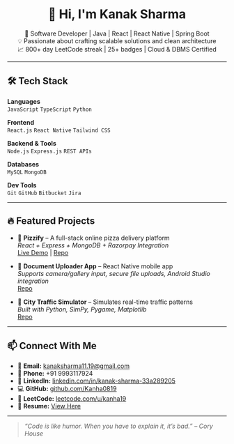 <h1 align="center">👋 Hi, I'm Kanak Sharma</h1>

<p align="center">
  🚀 Software Developer | Java | React | React Native | Spring Boot  
  <br/>
  💡 Passionate about crafting scalable solutions and clean architecture  
  <br/>
  📈 800+ day LeetCode streak | 25+ badges | Cloud & DBMS Certified  
</p>

---

## 🛠️ Tech Stack

**Languages**  
 `JavaScript` `TypeScript` `Python`

**Frontend**  
`React.js` `React Native` `Tailwind CSS`

**Backend & Tools**  
`Node.js` `Express.js` `REST APIs` 

**Databases**  
`MySQL` `MongoDB`

**Dev Tools**  
`Git` `GitHub` `Bitbucket` `Jira`

---

## 🔥 Featured Projects

- 🍕 **Pizzify** – A full-stack online pizza delivery platform  
  _React + Express + MongoDB + Razorpay Integration_  
  [Live Demo](https://pizzifytoppings.vercel.app/) | [Repo](#)

- 📱 **Document Uploader App** – React Native mobile app  
  _Supports camera/gallery input, secure file uploads, Android Studio integration_  
  [Repo](#)

- 🚦 **City Traffic Simulator** – Simulates real-time traffic patterns  
  _Built with Python, SimPy, Pygame, Matplotlib_  
  [Repo](#)

---

## 📫 Connect With Me

- 📧 **Email:** kanaksharma11.19@gmail.com  
- 📱 **Phone:** +91 9993117924  
- 🔗 **LinkedIn:** [linkedin.com/in/kanak-sharma-33a289205](https://www.linkedin.com/in/kanak-sharma-33a289205)  
- 💻 **GitHub:** [github.com/Kanha0819](https://github.com/Kanha0819)  
- 🧠 **LeetCode:** [leetcode.com/u/kanha19](https://leetcode.com/u/kanha19/)  
- 📄 **Resume:** [View Here](YOUR_RESUME_LINK_HERE)

---

> _“Code is like humor. When you have to explain it, it’s bad.” – Cory House_
